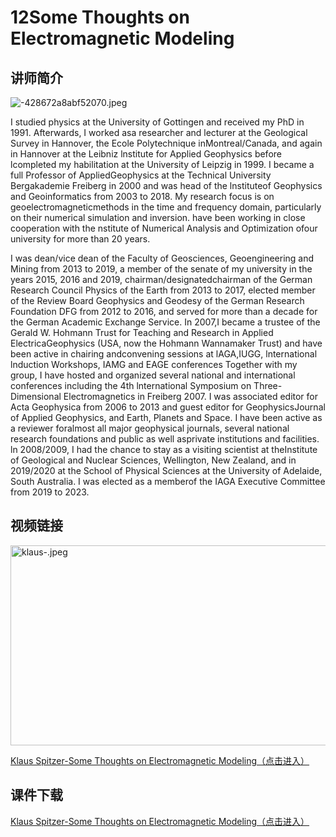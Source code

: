 # 12Some Thoughts on Electromagnetic Modeling

## 讲师简介

<img src="https://z4a.net/images/2023/08/28/12-5.md.jpg" alt="-428672a8abf52070.jpeg" border="0"  />

I studied physics at the University of Gottingen and received my PhD in 1991. Afterwards, I worked asa researcher and lecturer at the Geological Survey in Hannover, the Ecole Polytechnique inMontreal/Canada, and again in Hannover at the Leibniz lnstitute for Applied Geophysics before lcompleted my habilitation at the University of Leipzig in 1999. I became a full Professor of AppliedGeophysics at the Technical University Bergakademie Freiberg in 2000 and was head of the lnstituteof Geophysics and Geoinformatics from 2003 to 2018. My research focus is on geoelectromagneticmethods in the time and frequency domain, particularly on their numerical simulation and inversion. have been working in close cooperation with the nstitute of Numerical Analysis and Optimization ofour university for more than 20 years.

I was dean/vice dean of the Faculty of Geosciences, Geoengineering and Mining from 2013 to 2019, a member of the senate of my university in the years 2015, 2016 and 2019, chairman/designatedchairman of the German Research Council Physics of the Earth from 2013 to 2017, elected member of the Review Board Geophysics and Geodesy of the German Research Foundation DFG from 2012 to 2016, and served for more than a decade for the German Academic Exchange Service. In 2007,I became a trustee of the Gerald W. Hohmann Trust for Teaching and Research in Applied ElectricaGeophysics (USA, now the Hohmann Wannamaker Trust) and have been active in chairing andconvening sessions at lAGA,IUGG, lnternational lnduction Workshops, IAMG and EAGE conferences Together with my group, I have hosted and organized several national and international conferences including the 4th lnternational Symposium on Three-Dimensional Electromagnetics in Freiberg 2007. I was associated editor for Acta Geophysica from 2006 to 2013 and guest editor for GeophysicsJournal of Applied Geophysics, and Earth, Planets and Space. I have been active as a reviewer foralmost all major geophysical journals, several national research foundations and public as well asprivate institutions and facilities. ln 2008/2009, I had the chance to stay as a visiting scientist at theInstitute of Geological and Nuclear Sciences, Wellington, New Zealand, and in 2019/2020 at the School of Physical Sciences at the University of Adelaide, South Australia. I was elected as a memberof the IAGA Executive Committee from 2019 to 2023.

## 视频链接

<img src="https://s1.imagehub.cc/images/2023/08/28/klaus-.jpeg" alt="klaus-.jpeg" border="0" width="550" height="320"/>

[Klaus Spitzer-Some Thoughts on Electromagnetic Modeling（点击进入）](https://www.bilibili.com/video/BV1aP411W7YW/?share_source=copy_web)

## 课件下载

[Klaus Spitzer-Some Thoughts on Electromagnetic Modeling（点击进入）](https://916aedf0-2a44-4742-b053-7e90f7fc828d.filesusr.com/ugd/478d0c_30701069afcd4610a561a6789f800b97.pdf)
